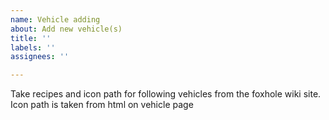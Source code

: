 ```yaml
---
name: Vehicle adding
about: Add new vehicle(s)
title: ''
labels: ''
assignees: ''

---
```


Take recipes and icon path for following vehicles from the foxhole wiki site. Icon path is taken from html on vehicle page
